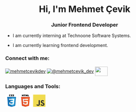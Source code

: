 <h1 align="center">Hi, I'm Mehmet Çevik</h1>
<h3 align="center"> Junior Frontend Developer </h3>

- I am currently interning at Technoone Software Systems.

- I am currently learning frontend development.

<h3 align="left">Connect with me:</h3>
<p align="left">
<a href="https://instagram.com/mehmetcevikdev" target="blank"><img align="center" src="https://raw.githubusercontent.com/rahuldkjain/github-profile-readme-generator/master/src/images/icons/Social/instagram.svg" alt="mehmetcevikdev" height="30" width="40" /></a>
<a href="https://www.youtube.com/@mehmetcevik_dev" target="blank"><img align="center" src="https://raw.githubusercontent.com/rahuldkjain/github-profile-readme-generator/master/src/images/icons/Social/youtube.svg" alt="@mehmetcevik_dev" height="30" width="40" /></a>
  <a href="https://www.linkedin.com/in/mehmet-%C3%A7evik-783540285/" target="blank"><img align="center" src="https://raw.githubusercontent.com/rahuldkjain/github-profile-readme-generator/master/src/images/icons/Social/linkedin.svg" alt="" height="30" width="40" /></a>
</p>

<h3 align="left">Languages and Tools:</h3>
<p align="left"> <a href="https://www.w3schools.com/css/" target="_blank" rel="noreferrer"> <img src="https://raw.githubusercontent.com/devicons/devicon/master/icons/css3/css3-original-wordmark.svg" alt="css3" width="40" height="40"/></a> <a href="https://www.w3.org/html/" target="_blank" rel="noreferrer"> <img src="https://raw.githubusercontent.com/devicons/devicon/master/icons/html5/html5-original-wordmark.svg" alt="html5" width="40" height="40"/></a> <a href="https://developer.mozilla.org/en-US/docs/Web/JavaScript" target="_blank" rel="noreferrer"> <img src="https://raw.githubusercontent.com/devicons/devicon/master/icons/javascript/javascript-original.svg" alt="javascript" width="40" height="40"/></a> </p>
